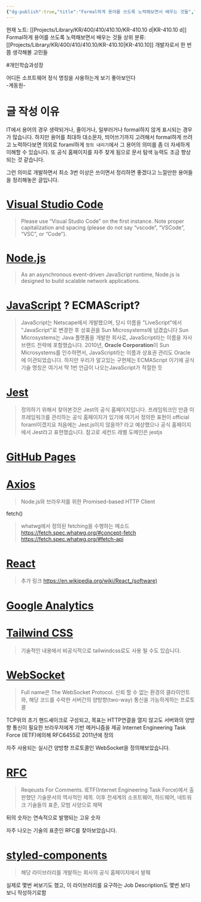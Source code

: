 ```yaml
---
{"dg-publish":true,"title":"Formal하게 용어를 쓰도록 노력해보면서 배우는 것들","description":"용어를 사용할 때 최대한 formal한 이름을 사용하는 것이 앞으로도 좋을 것 같아 정리하고자 리스트를 만들어본 글입니다.이 과정에서 formal의 기준을 정의하고, 해당 용어의 의미를 다시 한 번 되새겨보자는 의미도 담고 있습니다.","permalink":"/projects/library/kr/400/410/410-10/kr-410-10-d/","dgPassFrontmatter":true,"noteIcon":"0","created":"2025-02-15T00:31:24.442+09:00","updated":"2025-03-18T01:59:36.783+09:00"}
---
```


현재 노트: [[Projects/Library/KR/400/410/410.10/KR-410.10 d\|KR-410.10 d]] Formal하게 용어를 쓰도록 노력해보면서 배우는 것들
상위 분류: [[Projects/Library/KR/400/410/410.10/KR-410.10\|KR-410.10]] 개발자로서 한 번쯤 생각해볼 고민들

#개인학습과성장 
<p><span>어디든 소프트웨어 정식 명칭을 사용하는게 보기 좋아보인다<br>
-계동원-</span></p>



# 글 작성 이유
IT에서 용어의 경우 생략되거나, 줄이거나, 일부러거나 formal하지 않게 표시되는 경우가 많습니다.
하지만 용어를 최대하 대소문자, 띄어쓰기까지 고려해서 formal하게 쓰려고 노력하다보면 의외로 foraml하게 `정의 내리기`에서 그 용어의 의미를 좀 더 자세하게 이해할 수 있습니다. 또 공식 홈페이지를 자주 찾게 됨으로 문서 탐색 능력도 조금 향상 되는 것 같습니다.

그런 의미로 개발하면서 최소 3번 이상은 쓰이면서 정리하면 좋겠다고 느낄만한 용어들을 정리해놓은 글입니다.


# [Visual Studio Code](https://code.visualstudio.com/brand#:~:text=Brand%20name,-Things%20we're&text=Please%20use%20%E2%80%9CVisual%20Studio%20Code%E2%80%9D%20on%20the%20first%20instance.&text=Note%20proper%20capitalization%20and%20spacing,%2C%20or%20%E2%80%9CCode%E2%80%9D)
> Please use “Visual Studio Code” on the first instance.
> Note proper capitalization and spacing (please do not say “vscode”, “VSCode”, “VSC”, or “Code”).


# [Node.js](https://nodejs.org/en/about)
> As an asynchronous event-driven JavaScript runtime, Node.js is designed to build scalable network applications.


# [JavaScript](https://262.ecma-international.org/) ? ECMAScript?
> JavaScript는 Netscape에서 개발했으며, 당시 이름을 "LiveScript"에서 "JavaScript"로 변경한 후 상표권을 Sun Microsystems에 넘겼습니다
Sun Microsystems는 Java 플랫폼을 개발한 회사로, JavaScript라는 이름을 자사 브랜드 전략에 포함했습니다.
2010년, **Oracle Corporation**이 Sun Microsystems를 인수하면서, JavaScript라는 이름과 상표권 관리도 Oracle에 이관되었습니다.
하지만 우리가 알고있는 구현체는 ECMAScript 이기에 공식 기술 명칭은 여기서 딱 1번 언급이 나오는JavaScript가 적절한 듯


# [Jest](https://jestjs.io/)
> 정의하기 위해서 찾아본것은 Jest의 공식 홈페이지입니다. 프레임워크인 만큼 이 프레임워크를 관리하는 공식 홈페이지가 있기에 여기서 정의한 표현이 official foraml이겠지요
> 처음에는 Jest.js이지 않을까? 라고 예상했으나 공식 홈페이지에서 Jest라고 표현했습니다.
> 참고로 세컨드 레벨 도메인은 jestjs

# [GitHub Pages](https://pages.github.com/)


# [Axios](https://axios-http.com/docs/intro)
> Node.js와 브라우저를 위한 Promised-based HTTP Client



fetch()
> whatwg에서 정의된 fetching을 수행하는 메소드
https://fetch.spec.whatwg.org/#concept-fetch
https://fetch.spec.whatwg.org/#fetch-api



# [React](https://react.dev/)

> 추가 링크 https://en.wikipedia.org/wiki/React_(software)



#  [Google Analytics](https://developers.google.com/analytics)


# [Tailwind CSS](https://tailwindcss.com/brand)
> 기술적인 내용에서 비공식적으로 tailwindcss로도 사용 될 수도 있습니다.


# [WebSocket](https://www.ietf.org/rfc/rfc6455.txt)
> Full name은 The WebSocket Protocol. 신뢰 할 수 없는 환경의 클라이언트와, 해당 코드를 수락한 서버간의 양방향(two-way) 통신을 가능하게하는 프로토콜

TCP위의 초기 핸드셰이크로 구성되고, 목표는 HTTP연결을 열지 않고도 서버와의 양방향 통신이 필요한 브라우저에게 기반 메커니즘을 제공
Internet Engineering Task Force (IETF)에의해 RFC6455로 2011년에 정의

자주 사용되는 실시간 양방향 프로토콜인 WebSocket을 정의해보았습니다.


# [RFC](https://www.ietf.org/process/rfcs/)
> Reqeusts For Comments.  IETF(Internet Engineering Task Force)에서 출판했던 기술문서의 역사적인 제목. 이후 전세계의 소프트웨어, 하드웨어, 네트워크 기술들의 표준, 모범 사양으로 채택

뒤의 숫자는 연속적으로 발행되는 고유 숫자

자주 나오는 기술의 표준인 RFC를 찾아보았습니다.


# [styled-components](https://styled-components.com/)
> 해당 라이브러리를 개발하는 회사의 공식 홈페이지에서 발췌


실제로 몇번 써보기도 했고, 이 라이브러리를 요구하는 Job Description도 몇번 보다보니 작성하기로함
